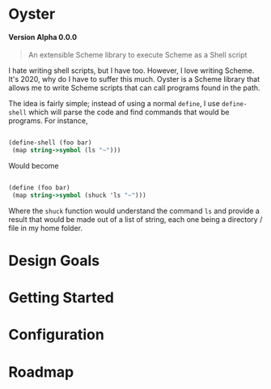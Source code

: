 # Oyster

#### Version Alpha 0.0.0

> An extensible Scheme library to execute Scheme as a Shell script


I hate writing shell scripts, but I have too. However, I love writing Scheme. It's 2020, why do I have to suffer this much. Oyster is a Scheme library that allows me to write Scheme scripts that can call programs found in the path. 


The idea is fairly simple; instead of using a normal `define`, I use `define-shell` which will parse the code and find commands that would be programs. For instance,

```Scheme

(define-shell (foo bar)
 (map string->symbol (ls "~")))

```

Would become


```Scheme

(define (foo bar)
 (map string->symbol (shuck 'ls "~")))

```

Where the `shuck` function would understand the command `ls` and provide a result that would be made out of a list of string, each one being a directory / file in my home folder.

# Design Goals

# Getting Started

# Configuration

# Roadmap
